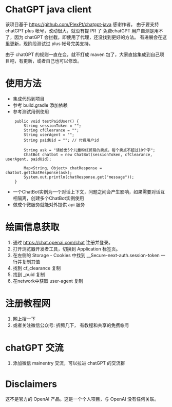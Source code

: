 # ChatGPT java client 
该项目基于 https://github.com/PlexPt/chatgpt-java 感谢作者。
由于要支持 chatGPT plus 帐号，改动很大，就没有提 PR 了
免费chatGPT 用户自测是用不了，因为 chatGPT 会拦截，即使用了代理，还没找到更好的方法。
有进展会在这里更新，现阶段测试过 plus 帐号完美支持。

由于 chatGPT 的规则一直在变，就不打成 maven 包了，大家直接集成到自己项目吧，有更新，或者自己也可以修改。
# 使用方法
- 集成代码到项目
- 参考 build.gradle 添加依赖
- 参考测试用例使用
```
    public void testPaidUser() {
        String sessionToken = "";
        String cfClearance = "";
        String userAgent = ""; 
        String paidUid = ""; // 付费用户id

        String ask = "请给出5个儿童粉红贸易的卖点，每个卖点不超过10个字";
        ChatBot chatbot = new ChatBot(sessionToken, cfClearance, userAgent, paidUid);

        Map<String, Object> chatResponse = chatbot.getChatResponse(ask);
        System.out.println(chatResponse.get("message"));
    }

```
- 一个ChatBot实例为一个对话上下文，问题之间会产生影响，如果需要对话互相隔离，创建多个ChatBot实例使用
- 做成个微服务就能对外提供 api 服务

# 绘画信息获取
1. 通过 https://chat.openai.com/chat 注册并登录。
2. 打开浏览器开发者工具，切换到 Application 标签页。
3. 在左侧的 Storage - Cookies 中找到 __Secure-next-auth.session-token 一行并复制其值
4. 找到 cf_clearance 复制
5. 找到 _puid 复制
6. 在network中获取 user-agent 复制

# 注册教程网
1. 网上搜一下
2. 或者关注微信公众号: 折腾几下， 有教程和共享的免费帐号

# chatGPT 交流
1. 添加微信 mainentry 交流，可以拉进 chatGPT 的交流群

# Disclaimers
这不是官方的 OpenAI 产品。这是一个个人项目，与 OpenAI 没有任何关联。